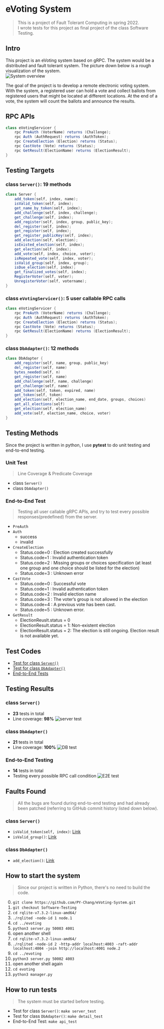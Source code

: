 # eVoting System
> This is a project of Fault Tolerant Computing in spring 2022.  
> I wrote tests for this project as final project of the class Software Testing.

## Intro 
This project is an eVoting system based on gRPC. The system would be a distributed and fault tolerant system. The picture down below is a rough visualization of the system.  
![System overview](https://imgur.com/CggzJd3.png)

The goal of the project is to develop a remote electronic voting system. With the system, a registered user can hold a vote and collect ballots from registered users that might be located at different locations. At the end of a vote, the system will count the ballots and announce the results.

## RPC APIs
```java
class eVotingServicer {
    rpc PreAuth (VoterName) returns (Challenge);
    rpc Auth (AuthRequest) returns (AuthToken);
    rpc CreateElection (Election) returns (Status);
    rpc CastVote (Vote) returns (Status);
    rpc GetResult(ElectionName) returns (ElectionResult);
}
```

## Testing Targets
### class `Server()`: 19 methods
```java
class Server {
    add_token(self, index, name);
    isValid_token(self, index);
    get_name_by_token(self, index);
    add_challenge(self, index, challenge);
    get_challenge(self, index);
    add_register(self, index, group, public_key);
    del_register(self, index);
    get_register(self, index);
    get_register_publicKey(self, index);
    add_election(self, election);
    isExisted_election(self, index);
    get_election(self, index);
    add_vote(self, index, choice, voter);
    isRepeated_vote(self, index, voter);
    isValid_group(self, index, group);
    isDue_election(self, index);
    get_finalized_votes(self, index);
    RegisterVoter(self, voter);
    UnregisterVoter(self, votername);
}
```

### class `eVotingServicer()`: 5 user callable RPC calls
```java
class eVotingServicer {
    rpc PreAuth (VoterName) returns (Challenge);
    rpc Auth (AuthRequest) returns (AuthToken);
    rpc CreateElection (Election) returns (Status);
    rpc CastVote (Vote) returns (Status);
    rpc GetResult(ElectionName) returns (ElectionResult);
}
```

### class `DbAdapter()`: 12 methods 
```java
class DbAdapter {
    add_register(self, name, group, public_key)
    del_register(self, name)
    bytes_needed(self, n)
    get_register(self, name)
    add_challenge(self, name, challenge)
    get_challenge(self, name)
    add_token(self, token, expired, name)
    get_token(self, token)
    add_election(self, election_name, end_date, groups, choices)
    get_all_elections(self)
    get_election(self, election_name)
    add_vote(self, election_name, choice, voter)
}
```

## Testing Methods
Since the project is written in python,  I use **pytest** to do unit testing and end-to-end testing.

### Unit Test
> Line Coverage & Predicate Coverage  

* class `Server()`
* class `DbAdapter()`

### End-to-End Test
> Testing all user callable gRPC APIs, and try to test every possible responses(predefined) from the server.
* `PreAuth`
* `Auth`
  * success
  * invalid
* `CreateElection`
  * Status.code=0 : Election created successfully
  * Status.code=1 : Invalid authentication token
  * Status.code=2 : Missing groups or choices specification (at least one group and one choice should be listed for the election)
  * Status.code=3 : Unknown error
* `CastVote`
  * Status.code=0 : Successful vote
  * Status.code=1 : Invalid authentication token
  * Status.code=2 : Invalid election name
  * Status.code=3 : The voter’s group is not allowed in the election
  * Status.code=4 : A previous vote has been cast.
  * Status.code=5 : Unknown error.
* `GetResult`
  * ElectionReuslt.status = 0
  * ElectionResult.status = 1: Non-existent election
  * ElectionResult.status = 2: The election is still ongoing. Election result is not available yet.


## Test Codes  
* [Test for class `Server()`](https://github.com/PY-Chang/eVoting-System/blob/755e8ba8e2f9808209a2fb47bcc88998f2776991/evoting/server_test.py)
* [Test for class `DbAdapter()`](https://github.com/PY-Chang/eVoting-System/blob/755e8ba8e2f9808209a2fb47bcc88998f2776991/evoting/testDB.py)
* [End-to-End Tests](https://github.com/PY-Chang/eVoting-System/blob/755e8ba8e2f9808209a2fb47bcc88998f2776991/evoting/test_gRPC_API.py)


## Testing Results
### class `Server()`
* **23** tests in total
* Line coverage: **98%**
![server test](https://imgur.com/MgjFfUu.png)

### class `DbAdapter()`
* **21** tests in total
* Line coverage: **100%**
![DB test](https://imgur.com/08YueS2.png)

### End-to-End Testing
* **14** tests in total
* Testing every possible RPC call condition
![E2E test](https://imgur.com/u5KjzKg.png)

## Faults Found
> All the bugs are found during end-to-end testing and had already been patched (referring to GitHub commit history listed down below).  

### class `Server()`
* `isValid_token(self, index)`: [Link](https://github.com/PY-Chang/eVoting-System/commit/755e8ba8e2f9808209a2fb47bcc88998f2776991#r76136850)
* `isValid_group()`: [Link](https://github.com/PY-Chang/eVoting-System/commit/755e8ba8e2f9808209a2fb47bcc88998f2776991#r76136922)

### class `DbAdapter()`
* `add_election()`: [Link](https://github.com/PY-Chang/eVoting-System/commit/755e8ba8e2f9808209a2fb47bcc88998f2776991#r76136997)


## How to start the system
> Since our project is written in Python, there's no need to build the code.

0. `git clone https://github.com/PY-Chang/eVoting-System.git`
1. `git checkout Software-Testing`
2. `cd rqlite-v7.3.2-linux-amd64/`
3. `./rqlited -node-id 1 node.1`
4. `cd ../evoting`
5. `python3 server.py 50003 4001`
6. open another shell
7. `cd rqlite-v7.3.2-linux-amd64/`
8. `./rqlited -node-id 2 -http-addr localhost:4003 -raft-addr localhost:4004 -join http://localhost:4001 node.2`
9. `cd ../evoting`
10. `python3 server.py 50002 4003`
11. open another shell again
12. `cd evoting`
13. `python3 manager.py`

## How to run tests
> The system must be started before testing.
* Test for class `Server()`: `make server_test`
* Test for class `DbAdapter()`: `make detail_test`
* End-to-End Test: `make api_test`